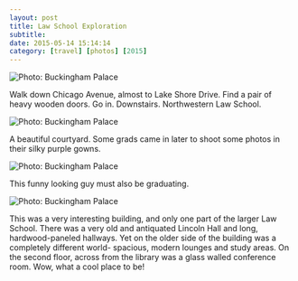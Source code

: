 ```yaml
---
layout: post
title: Law School Exploration
subtitle:
date: 2015-05-14 15:14:14
category: [travel] [photos] [2015]
---
```


<img alt="Photo: Buckingham Palace" src="http://brianmlin.com/Images/2015.05.14/nu.jpg" style="max-width:630px;">

Walk down Chicago Avenue, almost to Lake Shore Drive. Find a pair of heavy wooden doors. Go in. Downstairs. Northwestern Law School.

<img alt="Photo: Buckingham Palace" src="http://brianmlin.com/Images/2015.05.14/courtyard.jpg" style="max-width:630px;">

A beautiful courtyard. Some grads came in later to shoot some photos in their silky purple gowns.

<img alt="Photo: Buckingham Palace" src="http://brianmlin.com/Images/2015.05.14/dude.jpg" style="max-width:630px;">

This funny looking guy must also be graduating.

<img alt="Photo: Buckingham Palace" src="http://brianmlin.com/Images/2015.05.14/rub.jpg" style="max-width:630px;">

This was a very interesting building, and only one part of the larger Law School. There was a very old and antiquated Lincoln Hall and long, hardwood-paneled hallways. Yet on the older side of the building was a completely different world- spacious, modern lounges and study areas. On the second floor, across from the library was a glass walled conference room. Wow, what a cool place to be!

